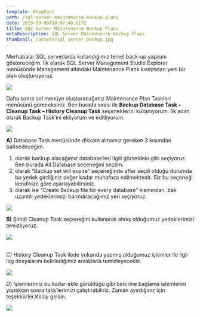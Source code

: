 ```yaml
---
template: BlogPost
path: /sql-server-maintenance-backup-plani
date: 2019-09-06T10:07:40.617Z
title: SQL Server Maintenance Backup Planı
metaDescription: SQL Server Maintenance Backup Planı
thumbnail: /assets/sql_server_backup.jpg
---
```

Merhabalar SQL serverlarda kullandığımız temel back-up yapısını göstereceğim. İlk olarak SQL Server Management Studio Explorer menüsünde Management altındaki Maintenance Plans kısmından yeni bir plan oluşturuyoruz.

![](/assets/sql1.png)



Daha sonra sol menüye oluşturacağımız Maintenance Plan Taskleri menüsünü göreceksiniz. Ben burada sırası ile **Backup Database Task – Cleanup Task – History Cleanup Task** seçeneklerini kullanıyorum. İlk adım olarak Backup Task’ini ekliyorum ve editliyorum.

![](/assets/sql2.jpg)



 **A)** Database Task menüsünde dikkate almamız gereken 3 kısımdan bahsedeceğim.

1. olarak backup alacağımız database’leri ilgili görseldeki gibi seçiyoruz. Ben burada All Database seçeneğini seçtim.
2. olarak “Backup set will expire” seçeneğinde after seçili olduğu durumda bu yedek girdiğiniz değer kadar muhafaza edilmektedir. Siz bu seçeneği kendinize göre ayarlayabilirsiniz.
3. olarak ise “Create Backup file for every database” kısmından .bak uzantılı yedeklerimizi barındıracağımız yeri seçiyoruz.

![](/assets/sql3.jpg)



**B)** Şimdi Cleanup Task seçeneğini kullanarak almış olduğumuz yedeklerimizi temizliyoruz.



![](/assets/sql4.jpg)

\
C) History Cleanup Task ilede yukarıda yapmış olduğumuz işlemler ile ilgli log dosyalarını belirlediğimiz aralıklarla temizleyecektir.

![](/assets/sql5.jpg)



D) İşlemlerimiz bu kadar ekte görüldüğü gibi birbirine bağlama işlemlerini yaptıktan sonra task’lerimizi çalıştırabiliriz. Zaman ayırdığınız için teşekkürler.Kolay gelsin.

![](/assets/sql6.jpg)
